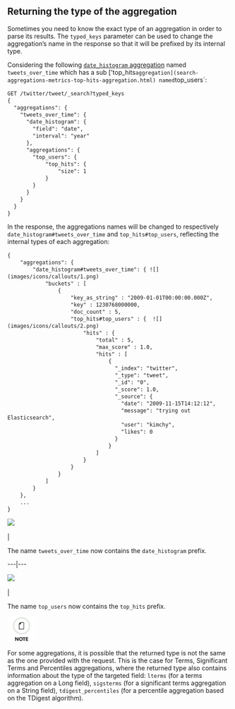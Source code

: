 ## Returning the type of the aggregation

Sometimes you need to know the exact type of an aggregation in order to parse its results. The `typed_keys` parameter can be used to change the aggregation’s name in the response so that it will be prefixed by its internal type.

Considering the following [`date_histogram` aggregation](search-aggregations-bucket-datehistogram-aggregation.html) named `tweets_over_time` which has a sub ['top_hits` aggregation](search-aggregations-metrics-top-hits-aggregation.html) named `top_users`:
    
    
    GET /twitter/tweet/_search?typed_keys
    {
      "aggregations": {
        "tweets_over_time": {
          "date_histogram": {
            "field": "date",
            "interval": "year"
          },
          "aggregations": {
            "top_users": {
                "top_hits": {
                    "size": 1
                }
            }
          }
        }
      }
    }

In the response, the aggregations names will be changed to respectively `date_histogram#tweets_over_time` and `top_hits#top_users`, reflecting the internal types of each aggregation:
    
    
    {
        "aggregations": {
            "date_histogram#tweets_over_time": { ![](images/icons/callouts/1.png)
                "buckets" : [
                    {
                        "key_as_string" : "2009-01-01T00:00:00.000Z",
                        "key" : 1230768000000,
                        "doc_count" : 5,
                        "top_hits#top_users" : {  ![](images/icons/callouts/2.png)
                            "hits" : {
                                "total" : 5,
                                "max_score" : 1.0,
                                "hits" : [
                                    {
                                      "_index": "twitter",
                                      "_type": "tweet",
                                      "_id": "0",
                                      "_score": 1.0,
                                      "_source": {
                                        "date": "2009-11-15T14:12:12",
                                        "message": "trying out Elasticsearch",
                                        "user": "kimchy",
                                        "likes": 0
                                      }
                                    }
                                ]
                            }
                        }
                    }
                ]
            }
        },
        ...
    }

![](images/icons/callouts/1.png)

| 

The name `tweets_over_time` now contains the `date_histogram` prefix.   
  
---|---  
  
![](images/icons/callouts/2.png)

| 

The name `top_users` now contains the `top_hits` prefix.   
  
![Note](images/icons/note.png)

For some aggregations, it is possible that the returned type is not the same as the one provided with the request. This is the case for Terms, Significant Terms and Percentiles aggregations, where the returned type also contains information about the type of the targeted field: `lterms` (for a terms aggregation on a Long field), `sigsterms` (for a significant terms aggregation on a String field), `tdigest_percentiles` (for a percentile aggregation based on the TDigest algorithm).

